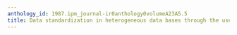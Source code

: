 ```yaml
---
anthology_id: 1987.ipm_journal-ir0anthology0volumeA23A5.5
title: Data standardization in heterogeneous data bases through the use of data abstraction
---
```

